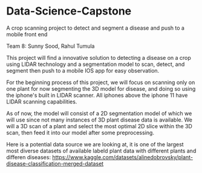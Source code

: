# Data-Science-Capstone
A crop scanning project to detect and segment a disease and push to a mobile front end

Team 8: Sunny Sood, Rahul Tumula

This project will find a innovative solution to detecting a disease on a crop using LIDAR technology and a segmentation model to scan, detect, and segment then push to a mobile IOS app for easy observation.

For the beginning process of this project, we will focus on scanning only on one plant for now segmenting the 3D model for disease, and doing so using the iphone's built in LIDAR scanner. All iphones above the iphone 11 have LIDAR scanning capabilities.

As of now, the model will consist of a 2D segmentation model of which we will use since not many instances of 3D plant disease data is available. We will a 3D scan of a plant and select the most optimal 2D slice within the 3D scan, then feed it into our model after some preprocessing.

Here is a potential data source we are looking at, it is one of the largest most diverse datasets of available labeld plant data with different plants and differen diseases: https://www.kaggle.com/datasets/alinedobrovsky/plant-disease-classification-merged-dataset

